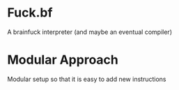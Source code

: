 # Fuck.bf
A brainfuck interpreter (and maybe an eventual compiler)

# Modular Approach
Modular setup so that it is easy to add new instructions